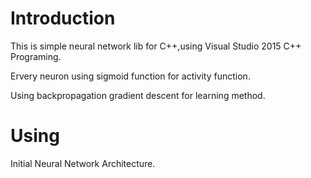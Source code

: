 # Introduction

This is simple neural network lib for C++,using Visual Studio 2015 C++ Programing.

Ervery neuron using sigmoid function for activity function. 

Using backpropagation gradient descent for learning method.

# Using

Initial Neural Network Architecture.



